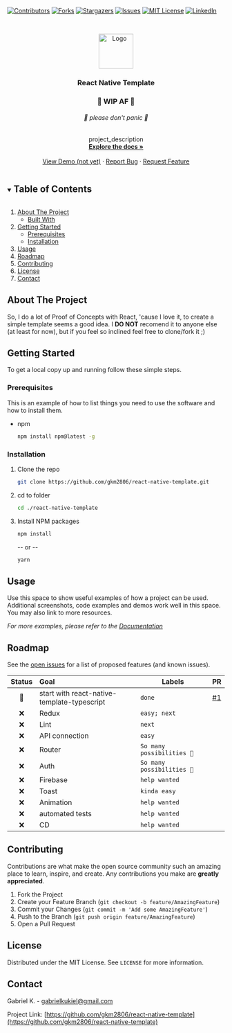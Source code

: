 <!--
*** Thanks for checking out the Best-README-Template. If you have a suggestion
*** that would make this better, please fork the repo and create a pull request
*** or simply open an issue with the tag "enhancement".
*** Thanks again! Now go create something AMAZING! :D
***

<!-- PROJECT SHIELDS -->
<!--
*** I'm using markdown "reference style" links for readability.
*** Reference links are enclosed in brackets [ ] instead of parentheses ( ).
*** See the bottom of this document for the declaration of the reference variables
*** for contributors-url, forks-url, etc. This is an optional, concise syntax you may use.
*** https://www.markdownguide.org/basic-syntax/#reference-style-links
-->
[![Contributors][contributors-shield]][contributors-url]
[![Forks][forks-shield]][forks-url]
[![Stargazers][stars-shield]][stars-url]
[![Issues][issues-shield]][issues-url]
[![MIT License][license-shield]][license-url]
[![LinkedIn][linkedin-shield]][linkedin-url]



<!-- PROJECT LOGO -->
<br />
<p align="center">
  <a href="https://github.com/gkm2806/react-native-template">
    <img src="images/logo.png" alt="Logo" width="80" height="80">
  </a>

  <h3 align="center">React Native Template</h3>
  <h3 align="center"> 🚧 WIP AF 🚧</h3>
  <h6 align="center"> 🎒 please don't panic 🎒</h3>
  <p align="center">
    project_description
    <br />
    <a href="https://github.com/gkm2806/react-native-template"><strong>Explore the docs »</strong></a>
    <br />
    <br />
    <a href="https://youtu.be/dQw4w9WgXcQ">View Demo (not yet)</a>
    ·
    <a href="https://github.com/gkm2806/react-native-template/issues">Report Bug</a>
    ·
    <a href="https://github.com/gkm2806/react-native-template/issues">Request Feature</a>
  </p>
</p>


<!-- TABLE OF CONTENTS -->
<details open="open">
  <summary><h2 style="display: inline-block">Table of Contents</h2></summary>
  <ol>
    <li>
      <a href="#about-the-project">About The Project</a>
      <ul>
        <li><a href="#built-with">Built With</a></li>
      </ul>
    </li>
    <li>
      <a href="#getting-started">Getting Started</a>
      <ul>
        <li><a href="#prerequisites">Prerequisites</a></li>
        <li><a href="#installation">Installation</a></li>
      </ul>
    </li>
    <li><a href="#usage">Usage</a></li>
    <li><a href="#roadmap">Roadmap</a></li>
    <li><a href="#contributing">Contributing</a></li>
    <li><a href="#license">License</a></li>
    <li><a href="#contact">Contact</a></li>
  </ol>
</details>


<!-- ABOUT THE PROJECT -->
## About The Project

So, I do a lot of Proof of Concepts with React, 'cause I love it, to create a simple template seems a good idea. I **DO NOT** recomend it to anyone else (at least for now), but if you feel so inclined feel free to clone/fork it ;)

<!-- GETTING STARTED -->
## Getting Started

To get a local copy up and running follow these simple steps.

### Prerequisites

This is an example of how to list things you need to use the software and how to install them.
* npm
  ```sh
  npm install npm@latest -g
  ```

### Installation

1. Clone the repo
   ```sh
   git clone https://github.com/gkm2806/react-native-template.git
   ```
2. cd to folder
   ```sh
   cd ./react-native-template
   ```
3. Install NPM packages
   ```sh
   npm install
   ```
   -- or --
   ```sh
   yarn
   ```

<!-- USAGE EXAMPLES -->
## Usage

Use this space to show useful examples of how a project can be used. Additional screenshots, code examples and demos work well in this space. You may also link to more resources.

_For more examples, please refer to the [Documentation](https://example.com)_


<!-- ROADMAP -->
## Roadmap

See the [open issues](https://github.com/gkm2806/react-native-template/issues) for a list of proposed features (and known issues).

| Status | Goal | Labels | PR |
| :---: | :--- | --- | --- |
| 🚀 | start with react-native-template-typescript | `done`| [#1](https://github.com/gkm2806/react-native-template/pull/1) |
| ❌ | Redux |`easy; next`|  |
| ❌ | Lint | `next` |  |
| ❌ | API connection |`easy`|  |
| ❌ | Router |`So many possibilities 🤔`|  |
| ❌ | Auth |`So many possibilities 🤔`|  |
| ❌ | Firebase |`help wanted`|  |
| ❌ | Toast |`kinda easy`|  |
| ❌ | Animation |`help wanted`|  |
| ❌ | automated tests |`help wanted`| |
| ❌ | CD |`help wanted`| |

<!-- CONTRIBUTING -->
## Contributing

Contributions are what make the open source community such an amazing place to learn, inspire, and create. Any contributions you make are **greatly appreciated**.

1. Fork the Project
2. Create your Feature Branch (`git checkout -b feature/AmazingFeature`)
3. Commit your Changes (`git commit -m 'Add some AmazingFeature'`)
4. Push to the Branch (`git push origin feature/AmazingFeature`)
5. Open a Pull Request

<!-- LICENSE -->
## License

Distributed under the MIT License. See `LICENSE` for more information.



<!-- CONTACT -->
## Contact

Gabriel K. - gabrielkukiel@gmail.com

Project Link: [https://github.com/gkm2806/react-native-template](https://github.com/gkm2806/react-native-template)


<!-- MARKDOWN LINKS & IMAGES -->
<!-- https://www.markdownguide.org/basic-syntax/#reference-style-links -->
[contributors-shield]: https://img.shields.io/github/contributors/react-native-template.svg?style=for-the-badge
[contributors-url]: https://github.com/gkm2806/react-native-template/graphs/contributors
[forks-shield]: https://img.shields.io/github/forks/react-native-template.svg?style=for-the-badge
[forks-url]: https://github.com/gkm2806/react-native-template/network/members
[stars-shield]: https://img.shields.io/github/stars/react-native-template.svg?style=for-the-badge
[stars-url]: https://github.com/gkm2806/react-native-template/stargazers
[issues-shield]: https://img.shields.io/github/issues/react-native-template.svg?style=for-the-badge
[issues-url]: https://github.com/gkm2806/react-native-template/issues
[license-shield]: https://img.shields.io/github/license/react-native-template.svg?style=for-the-badge
[license-url]: https://github.com/gkm2806/react-native-template/blob/main/LICENSE.txt
[linkedin-shield]: https://img.shields.io/badge/-LinkedIn-black.svg?style=for-the-badge&logo=linkedin&colorB=555
[linkedin-url]: https://linkedin.com/in/gkm2806
